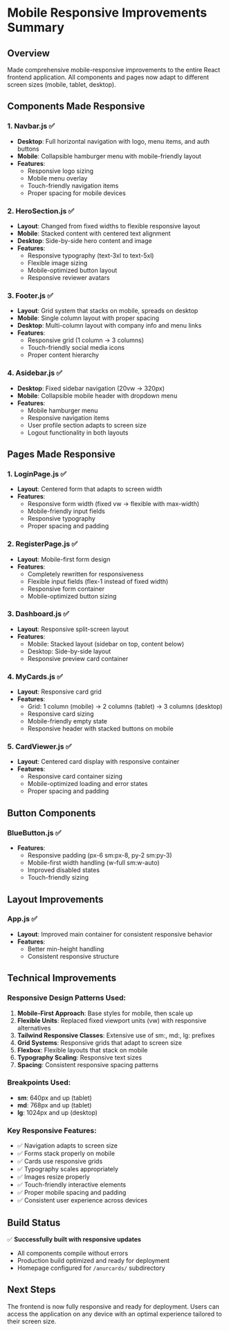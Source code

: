 # Mobile Responsive Improvements Summary

## Overview
Made comprehensive mobile-responsive improvements to the entire React frontend application. All components and pages now adapt to different screen sizes (mobile, tablet, desktop).

## Components Made Responsive

### 1. Navbar.js ✅
- **Desktop**: Full horizontal navigation with logo, menu items, and auth buttons
- **Mobile**: Collapsible hamburger menu with mobile-friendly layout
- **Features**: 
  - Responsive logo sizing
  - Mobile menu overlay
  - Touch-friendly navigation items
  - Proper spacing for mobile devices

### 2. HeroSection.js ✅
- **Layout**: Changed from fixed widths to flexible responsive layout
- **Mobile**: Stacked content with centered text alignment
- **Desktop**: Side-by-side hero content and image
- **Features**:
  - Responsive typography (text-3xl to text-5xl)
  - Flexible image sizing
  - Mobile-optimized button layout
  - Responsive reviewer avatars

### 3. Footer.js ✅
- **Layout**: Grid system that stacks on mobile, spreads on desktop
- **Mobile**: Single column layout with proper spacing
- **Desktop**: Multi-column layout with company info and menu links
- **Features**:
  - Responsive grid (1 column → 3 columns)
  - Touch-friendly social media icons
  - Proper content hierarchy

### 4. Asidebar.js ✅
- **Desktop**: Fixed sidebar navigation (20vw → 320px)
- **Mobile**: Collapsible mobile header with dropdown menu
- **Features**:
  - Mobile hamburger menu
  - Responsive navigation items
  - User profile section adapts to screen size
  - Logout functionality in both layouts

## Pages Made Responsive

### 1. LoginPage.js ✅
- **Layout**: Centered form that adapts to screen width
- **Features**:
  - Responsive form width (fixed vw → flexible with max-width)
  - Mobile-friendly input fields
  - Responsive typography
  - Proper spacing and padding

### 2. RegisterPage.js ✅
- **Layout**: Mobile-first form design
- **Features**:
  - Completely rewritten for responsiveness
  - Flexible input fields (flex-1 instead of fixed width)
  - Responsive form container
  - Mobile-optimized button sizing

### 3. Dashboard.js ✅
- **Layout**: Responsive split-screen layout
- **Features**:
  - Mobile: Stacked layout (sidebar on top, content below)
  - Desktop: Side-by-side layout
  - Responsive preview card container

### 4. MyCards.js ✅
- **Layout**: Responsive card grid
- **Features**:
  - Grid: 1 column (mobile) → 2 columns (tablet) → 3 columns (desktop)
  - Responsive card sizing
  - Mobile-friendly empty state
  - Responsive header with stacked buttons on mobile

### 5. CardViewer.js ✅
- **Layout**: Centered card display with responsive container
- **Features**:
  - Responsive card container sizing
  - Mobile-optimized loading and error states
  - Proper spacing and padding

## Button Components

### BlueButton.js ✅
- **Features**:
  - Responsive padding (px-6 sm:px-8, py-2 sm:py-3)
  - Mobile-first width handling (w-full sm:w-auto)
  - Improved disabled states
  - Touch-friendly sizing

## Layout Improvements

### App.js ✅
- **Layout**: Improved main container for consistent responsive behavior
- **Features**:
  - Better min-height handling
  - Consistent responsive structure

## Technical Improvements

### Responsive Design Patterns Used:
1. **Mobile-First Approach**: Base styles for mobile, then scale up
2. **Flexible Units**: Replaced fixed viewport units (vw) with responsive alternatives
3. **Tailwind Responsive Classes**: Extensive use of sm:, md:, lg: prefixes
4. **Grid Systems**: Responsive grids that adapt to screen size
5. **Flexbox**: Flexible layouts that stack on mobile
6. **Typography Scaling**: Responsive text sizes
7. **Spacing**: Consistent responsive spacing patterns

### Breakpoints Used:
- **sm**: 640px and up (tablet)
- **md**: 768px and up (tablet)
- **lg**: 1024px and up (desktop)

### Key Responsive Features:
- ✅ Navigation adapts to screen size
- ✅ Forms stack properly on mobile
- ✅ Cards use responsive grids
- ✅ Typography scales appropriately
- ✅ Images resize properly
- ✅ Touch-friendly interactive elements
- ✅ Proper mobile spacing and padding
- ✅ Consistent user experience across devices

## Build Status
✅ **Successfully built with responsive updates**
- All components compile without errors
- Production build optimized and ready for deployment
- Homepage configured for `/anurcards/` subdirectory

## Next Steps
The frontend is now fully responsive and ready for deployment. Users can access the application on any device with an optimal experience tailored to their screen size.